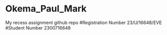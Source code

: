 # Okema_Paul_Mark
My recess assignment github repo
#Registration Number 
23/U/16648/EVE
#Student Number 
2300716648
